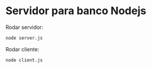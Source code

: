 # Servidor para banco Nodejs

Rodar servidor:

```bash
node server.js
```

Rodar cliente:

```bash
node client.js
```
